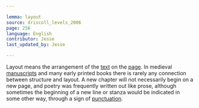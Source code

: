 ```yaml
---

lemma: layout
source: driscoll_levels_2006
page: 256
language: English
contributor: Jesse
last_updated_by: Jesse

---
```

Layout means the arrangement of the [text](text.html) on the [page](page.html). In medieval [manuscripts](manuscript.html) and many early printed books there is rarely any connection between structure and layout. A new chapter will not necessarily begin on a new page, and poetry was frequently written out like prose, although sometimes the beginning of a new line or stanza would be indicated in some other way, through a sign of [punctuation](punctuation.html).
